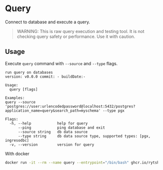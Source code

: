 # Query

Connect to database and execute a query.

> WARNING: This is raw query execution and testing tool. It is not checking query safety or performance. Use it with caution.

## Usage

Execute `query` command with `--source` and `--type` flags.

```
run query on databases
version: v0.0.0 commit: - buildDate:-

Usage:
  query [flags]

Examples:
query --source 'postgres://user:urlencodedpassword@localhost:5432/postgres?application_name=query&search_path=myschema' --type pgx

Flags:
  -h, --help            help for query
      --ping            ping database and exit
      --source string   db data source
      --type string     db data source type, supported types: [pgx, ingresodbc]
  -v, --version         version for query
```

With docker

```sh
docker run -it --rm --name query --entrypoint="/bin/bash" ghcr.io/rytsh/query:latest
```
